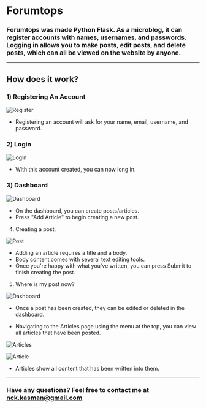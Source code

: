 # Forumtops

### Forumtops was made **Python Flask**. As a microblog, it can register accounts with names, usernames, and passwords. Logging in allows you to make posts, edit posts, and delete posts, which can all be viewed on the website by anyone.

---

## How does it work?

###  1) Registering An Account

![Register](https://i.ibb.co/CHbBB4D/unknown.png)

* Registering an account will ask for your name, email, username, and password.

### 2) Login

![Login](https://i.ibb.co/3fT4hDj/unknown.png)

* With this account created, you can now long in.

### 3) Dashboard

![Dashboard](https://i.ibb.co/f13Z69D/unknown.png)

* On the dashboard, you can create posts/articles.
* Press "Add Article" to begin creating a new post.

4) Creating a post.

![Post](https://i.ibb.co/tBZsJWx/unknown.png)

* Adding an article requires a title and a body.
* Body content comes with several text editing tools.
* Once you're happy with what you've written, you can press Submit to finish creating the post.

5) Where is my post now?

![Dashboard](https://i.ibb.co/fdyjCw7/unknown.png)

* Once a post has been created, they can be edited or deleted in the dashboard.

* Navigating to the Articles page using the menu at the top, you can view all articles that have been posted.

![Articles](https://i.ibb.co/74xc5TJ/unknown.png)

![Article](https://i.ibb.co/zNbPNMy/unknown.png)

* Articles show all content that has been written into them.

---

### Have any questions? Feel free to contact me at nck.kasman@gmail.com
